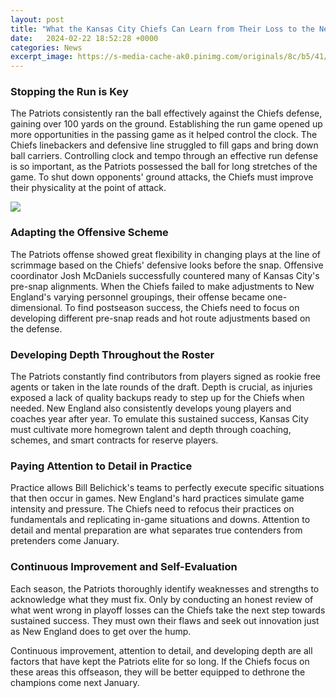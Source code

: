 ```yaml
---
layout: post
title: "What the Kansas City Chiefs Can Learn from Their Loss to the New England Patriots"
date:   2024-02-22 18:52:28 +0000
categories: News
excerpt_image: https://s-media-cache-ak0.pinimg.com/originals/8c/b5/41/8cb5419506f5cb2f0bb822fb5307aee9.jpg
---
```

### Stopping the Run is Key
The Patriots consistently ran the ball effectively against the Chiefs defense, gaining over 100 yards on the ground. Establishing the run game opened up more opportunities in the passing game as it helped control the clock. The Chiefs linebackers and defensive line struggled to fill gaps and bring down ball carriers. Controlling clock and tempo through an effective run defense is so important, as the Patriots possessed the ball for long stretches of the game. To shut down opponents' ground attacks, the Chiefs must improve their physicality at the point of attack.


![](https://s-media-cache-ak0.pinimg.com/originals/8c/b5/41/8cb5419506f5cb2f0bb822fb5307aee9.jpg)
### Adapting the Offensive Scheme
The Patriots offense showed great flexibility in changing plays at the line of scrimmage based on the Chiefs' defensive looks before the snap. Offensive coordinator Josh McDaniels successfully countered many of Kansas City's pre-snap alignments. When the Chiefs failed to make adjustments to New England's varying personnel groupings, their offense became one-dimensional. To find postseason success, the Chiefs need to focus on developing different pre-snap reads and hot route adjustments based on the defense.

### Developing Depth Throughout the Roster  
The Patriots constantly find contributors from players signed as rookie free agents or taken in the late rounds of the draft. Depth is crucial, as injuries exposed a lack of quality backups ready to step up for the Chiefs when needed. New England also consistently develops young players and coaches year after year. To emulate this sustained success, Kansas City must cultivate more homegrown talent and depth through coaching, schemes, and smart contracts for reserve players.

### Paying Attention to Detail in Practice
Practice allows Bill Belichick's teams to perfectly execute specific situations that then occur in games. New England's hard practices simulate game intensity and pressure. The Chiefs need to refocus their practices on fundamentals and replicating in-game situations and downs. Attention to detail and mental preparation are what separates true contenders from pretenders come January.

### Continuous Improvement and Self-Evaluation
Each season, the Patriots thoroughly identify weaknesses and strengths to acknowledge what they must fix. Only by conducting an honest review of what went wrong in playoff losses can the Chiefs take the next step towards sustained success. They must own their flaws and seek out innovation just as New England does to get over the hump.

Continuous improvement, attention to detail, and developing depth are all factors that have kept the Patriots elite for so long. If the Chiefs focus on these areas this offseason, they will be better equipped to dethrone the champions come next January.